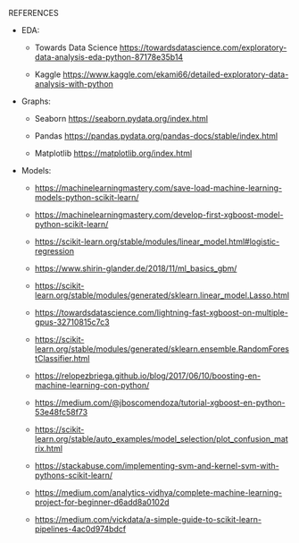 REFERENCES

    

- EDA:

    - Towards Data Science https://towardsdatascience.com/exploratory-data-analysis-eda-python-87178e35b14

    - Kaggle https://www.kaggle.com/ekami66/detailed-exploratory-data-analysis-with-python

    

- Graphs:

    - Seaborn https://seaborn.pydata.org/index.html

    - Pandas https://pandas.pydata.org/pandas-docs/stable/index.html

    - Matplotlib https://matplotlib.org/index.html





 - Models: 

	- https://machinelearningmastery.com/save-load-machine-learning-models-python-scikit-learn/

	- https://machinelearningmastery.com/develop-first-xgboost-model-python-scikit-learn/

	- https://scikit-learn.org/stable/modules/linear_model.html#logistic-regression

	- https://www.shirin-glander.de/2018/11/ml_basics_gbm/

	- https://scikit-learn.org/stable/modules/generated/sklearn.linear_model.Lasso.html

	- https://towardsdatascience.com/lightning-fast-xgboost-on-multiple-gpus-32710815c7c3

	- https://scikit-learn.org/stable/modules/generated/sklearn.ensemble.RandomForestClassifier.html

	- https://relopezbriega.github.io/blog/2017/06/10/boosting-en-machine-learning-con-python/

	- https://medium.com/@jboscomendoza/tutorial-xgboost-en-python-53e48fc58f73

	- https://scikit-learn.org/stable/auto_examples/model_selection/plot_confusion_matrix.html

	- https://stackabuse.com/implementing-svm-and-kernel-svm-with-pythons-scikit-learn/

	- https://medium.com/analytics-vidhya/complete-machine-learning-project-for-beginner-d6add8a0102d
	- https://medium.com/vickdata/a-simple-guide-to-scikit-learn-pipelines-4ac0d974bdcf